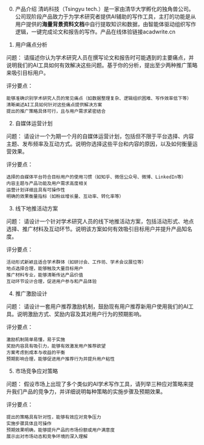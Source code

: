 0. 产品介绍
清屿科技（Tsingyu tech.）是一家由清华大学孵化的独角兽公司。公司现阶段产品致力于为学术研究者提供AI辅助的写作工具，主打的功能是从用户提供的**海量背景资料文档**中自行提取知识和数据，由智能体驱动组织写作逻辑，一键完成论文和报告的写作。产品在线体验链接acadwrite.cn


1. 用户痛点分析

问题：
请描述你认为学术研究人员在撰写论文和报告时可能遇到的主要痛点，并说明我们的AI工具如何有效解决这些问题。基于你的分析，提出至少两种推广策略来吸引目标用户。

评分要点：

    能够准确识别学术研究人员的常见痛点（如数据整理复杂、逻辑组织困难、写作效率低下等）
    清晰阐述AI工具如何针对这些痛点提供解决方案
    提出的推广策略具体可行，且与用户需求紧密结合

2. 自媒体运营计划

问题：
请设计一个为期一个月的自媒体运营计划，包括但不限于平台选择、内容主题、发布频率及互动方式。说明你选择这些平台和内容的原因，以及如何衡量运营效果。

评分要点：

    选择的自媒体平台符合目标用户的使用习惯（如知乎、微信公众号、微博、LinkedIn等）
    内容主题与产品功能及用户需求高度相关
    运营计划详细且具有可操作性
    明确的效果衡量指标（如粉丝增长量、互动率、转化率等）

3. 线下地推活动方案

问题：
请设计一个针对学术研究人员的线下地推活动方案，包括活动形式、地点选择、推广材料及互动环节。说明该方案如何有效吸引目标用户并提升产品知名度。

评分要点：

    活动形式新颖且适合学术群体（如研讨会、工作坊、学术会议展位等）
    地点选择合理，能够触及大量目标用户
    推广材料专业，能够清晰传达产品价值
    互动环节设计合理，促进用户参与和产品体验

4. 推广激励设计

问题：
请设计一套用户推荐激励机制，鼓励现有用户推荐新用户使用我们的AI工具。说明激励方式、奖励内容及其对用户行为的预期影响。

评分要点：

    激励机制简单易懂，易于实施
    奖励内容具有吸引力，能够有效激发用户推荐欲望
    方案考虑到成本与收益的平衡
    预期影响合理，能够促进用户推荐行为并提升用户粘性

5. 市场竞争应对策略

问题：
假设市场上出现了多个类似的AI学术写作工具，请列举三种应对策略来提升我们产品的竞争力，并详细说明每种策略的实施步骤及预期效果。

评分要点：

    提出的策略具有针对性，能够有效应对竞争压力
    实施步骤具体且可操作
    预期效果明确，能够提升产品的市场份额或用户满意度
    展示出对市场动态和竞争环境的深入理解

